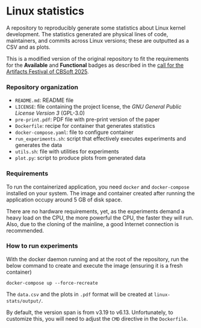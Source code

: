 # Linux statistics

A repository to reproducibly generate some statistics about Linux kernel
development. The statistics generated are physical lines of code, maintainers,
and commits across Linux versions; these are outputted as a CSV and as plots.

This is a modified version of the original repository to fit
the requirements for the **Available** and **Functional** badges as described in
the [call for the Artifacts Festival of CBSoft
2025](https://cbsoft.sbc.org.br/2025/artefatos/?lang=en).

### Repository organization

- `README.md`: README file
- `LICENSE`: file containing the project license, the *GNU General Public License Version 3* (GPL-3.0)
- `pre-print.pdf`: PDF file with pre-print version of the paper
- `Dockerfile`: recipe for container that generates statistics 
- `docker-compose.yaml`: file to configure container
- `run_experiments.sh`: script that effectively executes experiments and generates the data
- `utils.sh`: file with utilities for experiments
- `plot.py`: script to produce plots from generated data

### Requirements

To run the containerized application, you need `docker` and `docker-compose`
installed on your system. The image and container created after running the
application occupy around 5 GB of disk space.

There are no hardware requirements, yet, as the experiments demand a heavy load
on the CPU, the more powerful the CPU, the faster they will run. Also, due to
the cloning of the mainline, a good Internet connection is recommended.

### How to run experiments

With the docker daemon running and at the root of the repository, run the below
command to create and execute the image (ensuring it is a fresh container)

```shell
docker-compose up --force-recreate
```

The `data.csv` and the plots in `.pdf` format will be created at
`linux-stats/output/`.

By default, the version span is from v3.19 to v6.13. Unfortunately, to customize
this, you will need to adjust the `CMD` directive in the `Dockerfile`.
